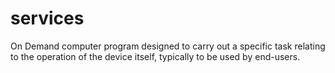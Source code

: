 # services
On Demand computer program designed to carry out a specific task relating to the operation of the device itself, typically to be used by end-users. 

